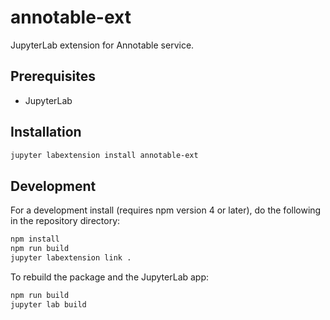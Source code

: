 # annotable-ext

JupyterLab extension for Annotable service.


## Prerequisites

* JupyterLab

## Installation

```bash
jupyter labextension install annotable-ext
```

## Development

For a development install (requires npm version 4 or later), do the following in the repository directory:

```bash
npm install
npm run build
jupyter labextension link .
```

To rebuild the package and the JupyterLab app:

```bash
npm run build
jupyter lab build
```

